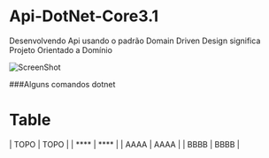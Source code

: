 # Api-DotNet-Core3.1

Desenvolvendo Api usando o padrão Domain Driven Design significa Projeto Orientado a Domínio

![ScreenShot](http://www.agileandart.com/wp-content/uploads/2010/07/Screen-shot-2010-07-16-at-09.50.18.png)

###Alguns comandos dotnet

# Table

| TOPO | TOPO |
| **** | **** |
| AAAA | AAAA |
| BBBB | BBBB |

